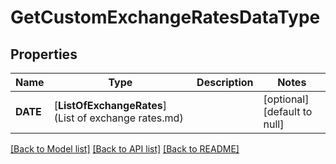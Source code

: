 # GetCustomExchangeRatesDataType

## Properties
Name | Type | Description | Notes
------------ | ------------- | ------------- | -------------
**DATE** | [**ListOfExchangeRates**](List of exchange rates.md) |  | [optional] [default to null]

[[Back to Model list]](../README.md#documentation-for-models) [[Back to API list]](../README.md#documentation-for-api-endpoints) [[Back to README]](../README.md)


